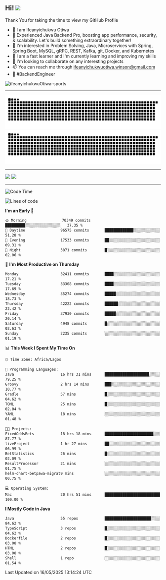 <!-- BLOG-POST-LIST:START --><!-- BLOG-POST-LIST:END -->

## Hi! <img src="https://media.giphy.com/media/hvRJCLFzcasrR4ia7z/giphy.gif" width="4%"> 

Thank You for taking the time to view my GitHub Profile

- 👋 I am Ifeanyichukwu Otiwa
- 🚀 Experienced Java Backend Pro, boosting app performance, security, & scalability. Let's build something extraordinary together!
- 👀 I'm interested in Problem Solving, Java, Microservices with Spring, Spring Boot, MySQL, gRPC, REST, Kafka, git, Docker, and Kubernetes
- 🌱 I am a fast learner and I'm currently learning and improving my skills
- 💞️ I'm looking to collaborate on any interesting projects
- 📫 You can reach me through ifeanyichukwuotiwa.winson@gmail.com
- 🚀 #BackendEngineer

<p align="left" marginTop="10px"> <img src="https://komarev.com/ghpvc/?username=ifeanyichukwuOtiwa-sports&label=Profile%20views&color=0e75b6&style=for-the-badge" alt="ifeanyichukwuOtiwa-sports" /> </p>

***

<!--🐍📈SNAKEGRAPH / 🌐WEBSITE: https://github.com/Platane/snk -->
![github contribution grid snake animation](https://raw.githubusercontent.com/ifeanyichukwuOtiwa-sports/ifeanyichukwuOtiwa-sports/output/github-contribution-grid-snake-dark.svg#gh-dark-mode-only)![github contribution grid snake animation](https://raw.githubusercontent.com/ifeanyichukwuOtiwa-sports/ifeanyichukwuOtiwa-sports/output/github-contribution-grid-snake.svg#gh-light-mode-only)

***

<p float="left">
  <img float="left" src="https://github-readme-stats.vercel.app/api?username=ifeanyichukwuOtiwa-sports&count_private=true&include_all_commits=true&theme=react&show_icons=true" />
  <img float="right" src="https://github-readme-stats.vercel.app/api/top-langs/?username=ifeanyichukwuOtiwa-sports&layout=compact&show_icons=true&theme=react" /> 
</p>

***



<!--START_SECTION:waka-->
![Code Time](http://img.shields.io/badge/Code%20Time-3%2C696%20hrs%2059%20mins-blue)

![Lines of code](https://img.shields.io/badge/From%20Hello%20World%20I%27ve%20Written-51.0%20million%20lines%20of%20code-blue)

**I'm an Early 🐤** 

```text
🌞 Morning                70349 commits       █████████░░░░░░░░░░░░░░░░   37.35 % 
🌆 Daytime                96575 commits       █████████████░░░░░░░░░░░░   51.28 % 
🌃 Evening                17533 commits       ██░░░░░░░░░░░░░░░░░░░░░░░   09.31 % 
🌙 Night                  3871 commits        █░░░░░░░░░░░░░░░░░░░░░░░░   02.06 % 
```
📅 **I'm Most Productive on Thursday** 

```text
Monday                   32411 commits       ████░░░░░░░░░░░░░░░░░░░░░   17.21 % 
Tuesday                  33308 commits       ████░░░░░░░░░░░░░░░░░░░░░   17.69 % 
Wednesday                35274 commits       █████░░░░░░░░░░░░░░░░░░░░   18.73 % 
Thursday                 42222 commits       ██████░░░░░░░░░░░░░░░░░░░   22.42 % 
Friday                   37930 commits       █████░░░░░░░░░░░░░░░░░░░░   20.14 % 
Saturday                 4948 commits        █░░░░░░░░░░░░░░░░░░░░░░░░   02.63 % 
Sunday                   2235 commits        ░░░░░░░░░░░░░░░░░░░░░░░░░   01.19 % 
```


📊 **This Week I Spent My Time On** 

```text
🕑︎ Time Zone: Africa/Lagos

💬 Programming Languages: 
Java                     16 hrs 31 mins      ████████████████████░░░░░   79.25 % 
Groovy                   2 hrs 14 mins       ███░░░░░░░░░░░░░░░░░░░░░░   10.77 % 
Gradle                   57 mins             █░░░░░░░░░░░░░░░░░░░░░░░░   04.62 % 
TOML                     25 mins             █░░░░░░░░░░░░░░░░░░░░░░░░   02.04 % 
YAML                     18 mins             ░░░░░░░░░░░░░░░░░░░░░░░░░   01.48 % 

🐱‍💻 Projects: 
FixedOddsBets            18 hrs 18 mins      ██████████████████████░░░   87.77 % 
liveProject              1 hr 27 mins        ██░░░░░░░░░░░░░░░░░░░░░░░   06.99 % 
BetStatistics            26 mins             █░░░░░░░░░░░░░░░░░░░░░░░░   02.09 % 
ResultProcessor          21 mins             ░░░░░░░░░░░░░░░░░░░░░░░░░   01.75 % 
helm-chart-betpawa-migrat9 mins              ░░░░░░░░░░░░░░░░░░░░░░░░░   00.75 % 

💻 Operating System: 
Mac                      20 hrs 51 mins      █████████████████████████   100.00 % 
```

**I Mostly Code in Java** 

```text
Java                     55 repos            █████████████████████░░░░   84.62 % 
TypeScript               3 repos             █░░░░░░░░░░░░░░░░░░░░░░░░   04.62 % 
Dockerfile               2 repos             █░░░░░░░░░░░░░░░░░░░░░░░░   03.08 % 
HTML                     2 repos             █░░░░░░░░░░░░░░░░░░░░░░░░   03.08 % 
Shell                    1 repo              ░░░░░░░░░░░░░░░░░░░░░░░░░   01.54 % 
```




 Last Updated on 16/05/2025 13:14:24 UTC
<!--END_SECTION:waka-->

<!--
<p align="center">
![trophy](https://github-profile-trophy.vercel.app/?username=ifeanyichukwuOtiwa-sports&theme=onedark) (https://github.com/ryo-ma/github-profile-trophy)
</p>
-->

<!---
ifeanyi-otiwa/ifeanyi-otiwa is a ✨ special ✨ repository because its `README.md` (this file) appears on your GitHub profile.
You can click the Preview link to take a look at your changes.
--->
